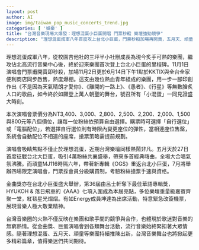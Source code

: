 ```yaml
---
layout: post
author: AI
image: img/taiwan_pop_music_concerts_trend.jpg
categories: [ '娛樂' ]
title: "台灣音樂現場大爆發：理想混蛋小巨蛋開唱 門票秒殺 樂壇強勁競爭"
description: "理想混蛋成軍八年首度攻上台北小巨蛋，門票秒殺加場再開賣，五月天、頑童MJ116與金曲獎等重磅活動亦接連登場，台灣音樂圈火熱競爭、樂迷熱情不減，流行樂壇正迎來全新高峰。"
---
```

理想混蛋成軍八年，從校園吉他社的三坪半小社辦成長為現今炙手可熱的樂團，繼攻佔北高流行音樂中心後，終於迎來樂團首次登上台北小巨蛋的里程碑。11月1日演唱會門票甫開賣即秒殺，加場11月2日更於6月14日下午1點於KKTIX與全台全家便利商店同步啟售，熱度爆棚。這支由幾位熱血青年組成的樂團，用一步一腳印創作出《不是因為天氣晴朗才愛你》、《離開的一路上》、《愚者》、《行星》等無數膾炙人口的歌曲，如今終於如願登上萬人朝聖的舞台，號召所有「小混蛋」一同見證盛大時刻。

本次演唱會票價分為NT3,400、3,000、2,800、2,500、2,200、2,000、1,500與800元等八個價位，讓每一位粉絲依預算自由選擇。購票時可選擇「自行選位」或「電腦配位」，若選擇自行選位則有時限內變更座位的彈性，當相連座位售罄，系統會自動配位不相連的座席，搶票策略需提前規劃。

演唱會吸睛焦點不僅止於理想混蛋，近期台灣樂壇同樣熱鬧非凡。五月天於27日首度征戰台北大巨蛋，吸引4萬粉絲共襄盛舉，帶來多首經典嗨曲，全場大合唱氣氛沸騰。而頑童MJ116時隔六年，帶著新專輯《OGS》重返台北小巨蛋，7月將舉辦四場限定演唱會，門票採會員分級購買制，考驗粉絲搶票手速與資格。

金曲獎亦在台北小巨蛋盛大舉辦，第36屆由呂士軒奪下最佳華語專輯獎，HYUKOH & 落日飛車的《AAA》七項入圍成為本屆亮點，多位樂壇重量級嘉賓齊聚一堂，紅毯星光熠熠。有如Energy成員坤達為出席活動，特意緊急改簽機票，展現音樂人極大敬業精神。

台灣音樂圈的火熱不僅反映在樂團和歌手間的競爭與合作，也體現於歌迷對音樂的無窮熱情。從金曲獎、巨蛋演唱會到各類舞台活動，流行音樂始終緊扣著大眾情感。隨著理想混蛋、五月天、頑童等樂團持續推陳出新，台灣音樂舞台也將掀起更多精彩篇章，值得樂迷們共同期待。